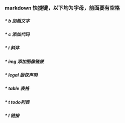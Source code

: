 ### markdown 快捷键，以下均为字母，前面要有空格
##### * b  加粗文字
##### * c  添加代码
##### * i  斜体
##### * img 添加图像链接
##### * legal 版权声明
##### * table 表格
##### * t  todo列表
##### * l  链接
